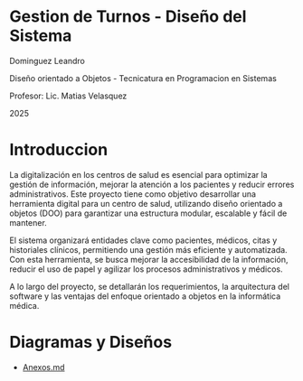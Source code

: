
# Gestion de Turnos - Diseño del Sistema

Dominguez Leandro

Diseño orientado a Objetos - Tecnicatura en Programacion en Sistemas

Profesor: Lic. Matias Velasquez

2025

# Introduccion


La digitalización en los centros de salud es esencial para optimizar la gestión de información, mejorar la atención a los pacientes y reducir errores administrativos. Este proyecto tiene como objetivo desarrollar una herramienta digital para un centro de salud, utilizando diseño orientado a objetos (DOO) para garantizar una estructura modular, escalable y fácil de mantener.

El sistema organizará entidades clave como pacientes, médicos, citas y historiales clínicos, permitiendo una gestión más eficiente y automatizada. Con esta herramienta, se busca mejorar la accesibilidad de la información, reducir el uso de papel y agilizar los procesos administrativos y médicos.

A lo largo del proyecto, se detallarán los requerimientos, la arquitectura del software y las ventajas del enfoque orientado a objetos en la informática médica.



  

# Diagramas y Diseños

 * [Anexos.md](anexo.md)
   
